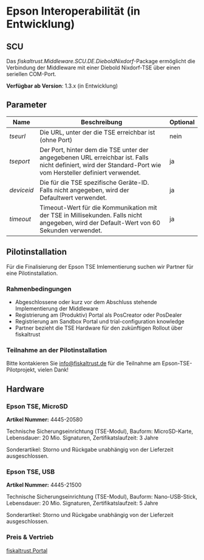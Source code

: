 # Epson Interoperabilität (in Entwicklung)

## SCU

Das _fiskaltrust.Middleware.SCU.DE.DieboldNixdorf_-Package ermöglicht die Verbindung der Middleware mit einer Diebold Nixdorf-TSE über einen seriellen COM-Port.

**Verfügbar ab Version**: 1.3.x (in Entwicklung)

## Parameter

| Name | Beschreibung | Optional |
| ---- | ------------ |--------- |
| _tseurl_ | Die URL, unter der die TSE erreichbar ist (ohne Port) | nein |
| _tseport_ | Der Port, hinter dem die TSE unter der angegebenen URL erreichbar ist. Falls nicht definiert, wird der Standard-Port wie vom Hersteller definiert verwendet. | ja |
| _deviceid_ | Die für die TSE spezifische Geräte-ID. Falls nicht angegeben, wird der Defaultwert verwendet. | ja |
| _timeout_ | Timeout-Wert für die Kommunikation mit der TSE in Millisekunden. Falls nicht angegeben, wird der Default-Wert von 60 Sekunden verwendet. | ja |

## Pilotinstallation

Für die Finalisierung der Epson TSE Imlementierung suchen wir Partner für eine Pilotinstallation.

### Rahmenbedingungen

- Abgeschlossene oder kurz vor dem Abschluss stehende Implementierung der Middleware
- Registrierung am (Produktiv) Portal als PosCreator oder PosDealer
- Registrierung am Sandbox Portal und trial-configuration knowledge
- Partner bezieht die TSE Hardware für den zukünftigen Rollout über fiskaltrust

### Teilnahme an der Pilotinstallation

Bitte kontakieren Sie info@fiskaltrust.de für die Teilnahme am Epson-TSE-Pilotprojekt, vielen Dank!

## Hardware

### Epson TSE, MicroSD

**Artikel Nummer:** 4445-20580

Technische Sicherungseinrichtung (TSE-Modul), Bauform: MicroSD-Karte, Lebensdauer: 20 Mio. Signaturen, Zertifikatslaufzeit: 3 Jahre

Sonderartikel: Storno und Rückgabe unabhängig von der Lieferzeit ausgeschlossen.



### Epson TSE, USB

**Artikel Nummer:** 4445-21500                     

Technische Sicherungseinrichtung (TSE-Modul), Bauform: Nano-USB-Stick, Lebensdauer: 20 Mio. Signaturen, Zertifikatslaufzeit: 5 Jahre

Sonderartikel: Storno und Rückgabe unabhängig von der Lieferzeit ausgeschlossen.



### Preis & Vertrieb

[fiskaltrust.Portal](https://portal.fiskaltrust.de)
